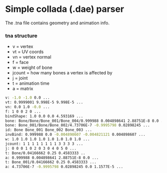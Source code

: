 # Simple collada (.dae) parser

The .tna file contains geometry and animation info.

### tna structure
- v = vertex
- vt = UV coords
- vn = vertex normal
- f = face
- w = weight of bone
- jcount = how many bones a vertex is affected by
- j = joint
- t = animation time
- a = matrix

```bash
v: -1.0 -1.0 0.0 ...
vt: 0.9999001 9.998E-5 9.998E-5 ...
vn: 0.0 1.0 -0.0 ...
f: 1 0 0 2 0 ...
bindShape: 1.0 0.0 0.0 4.593169 ...
bone: Bone/Bone/Bone_001/Bone_004/0.999988 0.004898641 2.88751E-8 0.0 ...
bone: Bone_001/Bone/Bone_002/4.73706E-7 -0.9995798 0.02898245 ...
id: Bone Bone_001 Bone_002 Bone_003 ...
invBind: 0.999988 0.0 -0.004898607 -0.004821121 0.004898607 ...
w: 1.0 1.0 1.0 1.0 1.0 1.0 1.0 1.0 ...
jcount: 1 1 1 1 1 1 1 1 3 3 3 3 ...
j: 0 0 0 1 0 2 0 3 0 4 0 5 0 ...
t: Bone/0.04166662 0.25 0.4583333 ..
a: 0.999988 0.004898641 2.88751E-8 0.0 ...
t: Bone_001/0.04166662 0.25 0.4583333 ...
a: 4.73706E-7 -0.9995798 0.02898245 0.0 1.1577E-5 ...
```
